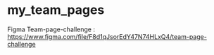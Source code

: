 # my_team_pages


Figma Team-page-challenge : https://www.figma.com/file/F8d1qJsorEdY47N74HLxQ4/team-page-challenge